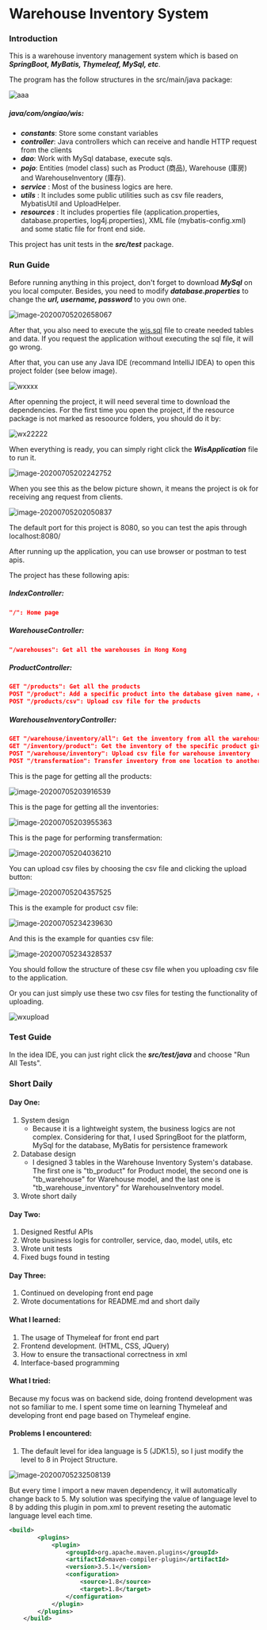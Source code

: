 # Warehouse Inventory System

### Introduction

This is a warehouse inventory management system which is based on ***SpringBoot, MyBatis, Thymeleaf, MySql, etc***.

The program has the follow structures in the src/main/java package:

![aaa](https://github.com/ongiao/Warehouse-Inventory-System/blob/master/warehouse-inventory-system/src/main/resources/images/image-20200705202145758.png)

##### java/com/ongiao/wis:

 * ***constants***: Store some constant variables 
 * ***controller***: Java controllers which can receive and handle HTTP request from the clients
 * ***dao***: Work with MySql database, execute sqls.
 * ***pojo***: Entities (model class) such as Product (商品), Warehouse (庫房) and WarehouseInventory (庫存).  
 * ***service*** : Most of the business logics are here.  
 * ***utils*** : It includes some public utilities such as csv file readers, MybatisUtil and UploadHelper.  
 * ***resources*** : It includes properties file (application.properties, database.properties, log4j.properties), XML file (mybatis-config.xml) and some static file for front end side.

This project has unit tests in the ***src/test*** package.

### Run Guide

Before running anything in this project, don't forget to download ***MySql*** on you local computer. Besides, you need to modify ***database.properties*** to change the ***url, username, password*** to you own one.

![image-20200705202658067](https://github.com/ongiao/Warehouse-Inventory-System/blob/master/warehouse-inventory-system/src/main/resources/images/image-20200705202658067.png)

After that, you also need to execute the [wis.sql](https://github.com/ongiao/Warehouse-Inventory-System/blob/master/warehouse-inventory-system/src/main/resources/wis.sql) file to create needed tables and data. If you request the application without executing the sql file, it will go wrong.

After that, you can use any Java IDE (recommand IntelliJ IDEA) to open this project folder (see below image). 

![wxxxx](https://github.com/ongiao/Warehouse-Inventory-System/blob/master/warehouse-inventory-system/src/main/resources/images/WX1111.png)

After openning the project, it will need several time to download the dependencies. For the first time you open the project, if the resource package is not marked as resoource folders, you should do it by:

![wx22222](https://github.com/ongiao/Warehouse-Inventory-System/blob/master/warehouse-inventory-system/src/main/resources/images/WX222222.png)

When everything is ready, you can simply right click the ***WisApplication*** file to run it.

![image-20200705202242752](https://github.com/ongiao/Warehouse-Inventory-System/blob/master/warehouse-inventory-system/src/main/resources/images/image-20200705202242752.png)

When you see this as the below picture shown, it means the project is ok for receiving ang request from clients.

![image-20200705202050837](https://github.com/ongiao/Warehouse-Inventory-System/blob/master/warehouse-inventory-system/src/main/resources/images/image-20200705202050837.png)

The default port for this project is 8080, so you can test the apis through localhost:8080/



After running up the application, you can use browser or postman to test apis.

The project has these following apis:

##### IndexController:

```json
"/": Home page
```

##### WarehouseController:

```json
"/warehouses": Get all the warehouses in Hong Kong
```

##### ProductController:

```json
GET "/products": Get all the products
POST "/product": Add a specific product into the database given name, code and weight
POST "/products/csv": Upload csv file for the products
```

##### WarehouseInventoryController:

```json
GET "/warehouse/inventory/all": Get the inventory from all the warehouses based in Hong Kong
GET "/inventory/product": Get the inventory of the specific product given the product code
POST "/warehouse/inventory": Upload csv file for warehouse inventory
POST "/transfermation": Transfer inventory from one location to another location
```



This is the page for getting all the products:

![image-20200705203916539](https://github.com/ongiao/Warehouse-Inventory-System/blob/master/warehouse-inventory-system/src/main/resources/images/image-20200705203916539.png)

This is the page for getting all the inventories:

![image-20200705203955363](https://github.com/ongiao/Warehouse-Inventory-System/blob/master/warehouse-inventory-system/src/main/resources/images/image-20200705203955363.png)

This is the page for performing transfermation:

![image-20200705204036210](https://github.com/ongiao/Warehouse-Inventory-System/blob/master/warehouse-inventory-system/src/main/resources/images/image-20200705204036210.png)

You can upload csv files by choosing the csv file and clicking the upload button:

![image-20200705204357525](https://github.com/ongiao/Warehouse-Inventory-System/blob/master/warehouse-inventory-system/src/main/resources/images/image-20200705204357525.png)

This is the example for product csv file:

![image-20200705234239630](https://github.com/ongiao/Warehouse-Inventory-System/blob/master/warehouse-inventory-system/src/main/resources/images/image-20200705234239630.png)

And this is the example for quanties csv file:

![image-20200705234328537](https://github.com/ongiao/Warehouse-Inventory-System/blob/master/warehouse-inventory-system/src/main/resources/images/image-20200705234328537.png)

You should follow the structure of these csv file when you uploading csv file to the application.



Or you can just simply use these two csv files for testing the functionality of uploading.

![wxupload](https://github.com/ongiao/Warehouse-Inventory-System/blob/master/warehouse-inventory-system/src/main/resources/images/WX20200706-024341.png)



### Test Guide

In the idea IDE, you can just right click the ***src/test/java*** and choose "Run All Tests".



### Short Daily

#### Day One:

1. System design
   - Because it is a lightweight system, the business logics are not complex. Considering for that, I used SpringBoot for the platform, MySql for the database, MyBatis for persistence framework
2. Database design
   - I designed 3 tables in the Warehouse Inventory System's database. The first one is "tb_product" for Product model, the second one is "tb_warehouse" for Warehouse model, and the last one is "tb_warehouse_inventory" for WarehouseInventory model.
3. Wrote short daily

#### Day Two:

1. Designed Restful APIs
2. Wrote business logis for controller, service, dao, model, utils, etc
3. Wrote unit tests
4. Fixed bugs found in testing



#### Day Three:

1. Continued on developing front end page
2. Wrote documentations for README.md and short daily



#### What I learned:

1. The usage of Thymeleaf for front end part
2. Frontend development. (HTML, CSS, JQuery)
3. How to ensure the transactional correctness in xml
4. Interface-based programming



#### What I tried:

Because my focus was on backend side, doing frontend development was not so familiar to me. I spent some time on learning Thymeleaf and developing front end page based on Thymeleaf engine. 



#### Problems I encountered:

1. The default level for idea language is 5 (JDK1.5), so I just modify the level to 8 in Project Structure.

![image-20200705232508139](https://github.com/ongiao/Warehouse-Inventory-System/blob/master/warehouse-inventory-system/src/main/resources/images/image-20200705232508139.png)

But every time I import a new maven dependency, it will automatically change back to 5. My solution was specifying the value of language level to 8 by adding this plugin in pom.xml to prevent reseting the automatic language level each time.

```xml
<build>
        <plugins>
            <plugin>
                <groupId>org.apache.maven.plugins</groupId>
                <artifactId>maven-compiler-plugin</artifactId>
                <version>3.5.1</version>
                <configuration>
                    <source>1.8</source>
                    <target>1.8</target>
                </configuration>
            </plugin>
        </plugins>
    </build>
```






